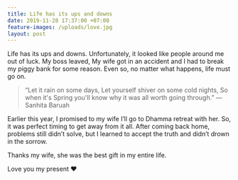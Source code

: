 ```yaml
---
title: Life has its ups and downs
date: 2019-11-28 17:37:00 +07:00
feature-images: /uploads/love.jpg
layout: post
---
```


Life has its ups and downs. Unfortunately, it looked like people around me out of luck. My boss leaved, My wife got in an accident and I had to break my piggy bank for some reason. Even so, no matter what happens, life must go on.

> “Let it rain on some days,
Let yourself shiver on some cold nights,
So when it's Spring you'll know why it was all worth going through.”
― Sanhita Baruah

Earlier this year, I promised to my wife I’ll go to Dhamma retreat with her. So, it was perfect timing to get away from it all. After coming back home, problems still didn’t solve, but I learned to accept the truth and didn’t drown in the sorrow.

Thanks my wife, she was the best gift in my entire life.

Love you my present ❤️
